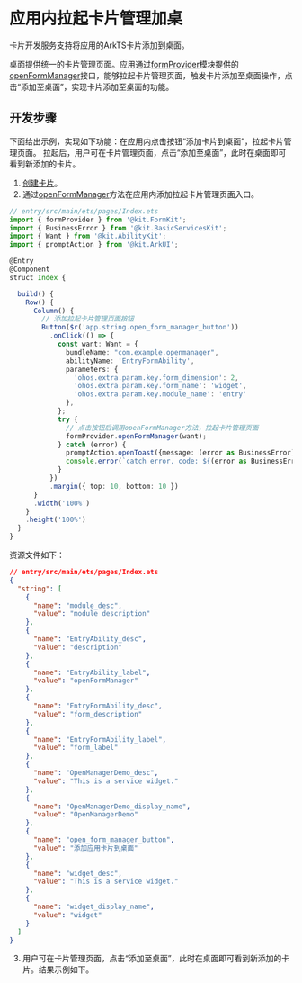 # 应用内拉起卡片管理加桌

卡片开发服务支持将应用的ArkTS卡片添加到桌面。

桌面提供统一的卡片管理页面。应用通过[formProvider](../reference/apis-form-kit/js-apis-app-form-formProvider.md)模块提供的[openFormManager](../reference/apis-form-kit/js-apis-app-form-formProvider.md#formprovideropenformmanager18)接口，能够拉起卡片管理页面，触发卡片添加至桌面操作，点击“添加至桌面”，实现卡片添加至桌面的功能。

## 开发步骤
下面给出示例，实现如下功能：在应用内点击按钮“添加卡片到桌面”，拉起卡片管理页面。
拉起后，用户可在卡片管理页面，点击“添加至桌面”，此时在桌面即可看到新添加的卡片。
1. [创建卡片](./arkts-ui-widget-creation.md)。
2. 通过[openFormManager](../reference/apis-form-kit/js-apis-app-form-formProvider.md#formprovideropenformmanager18)方法在应用内添加拉起卡片管理页面入口。
```ts
// entry/src/main/ets/pages/Index.ets
import { formProvider } from '@kit.FormKit';
import { BusinessError } from '@kit.BasicServicesKit';
import { Want } from '@kit.AbilityKit';
import { promptAction } from '@kit.ArkUI';

@Entry
@Component
struct Index {

  build() {
    Row() {
      Column() {
        // 添加拉起卡片管理页面按钮
        Button($r('app.string.open_form_manager_button'))
          .onClick(() => {
            const want: Want = {
              bundleName: "com.example.openmanager",
              abilityName: 'EntryFormAbility',
              parameters: {
                'ohos.extra.param.key.form_dimension': 2,
                'ohos.extra.param.key.form_name': 'widget',
                'ohos.extra.param.key.module_name': 'entry'
              },
            };
            try {
              // 点击按钮后调用openFormManager方法，拉起卡片管理页面
              formProvider.openFormManager(want);
            } catch (error) {
              promptAction.openToast({message: (error as BusinessError).message});
              console.error(`catch error, code: ${(error as BusinessError).code}, message: ${(error as BusinessError).message})`);
            }
          })
          .margin({ top: 10, bottom: 10 })
      }
      .width('100%')
    }
    .height('100%')
  }
}
```
资源文件如下：
```json
// entry/src/main/ets/pages/Index.ets
{
  "string": [
    {
      "name": "module_desc",
      "value": "module description"
    },
    {
      "name": "EntryAbility_desc",
      "value": "description"
    },
    {
      "name": "EntryAbility_label",
      "value": "openFormManager"
    },
    {
      "name": "EntryFormAbility_desc",
      "value": "form_description"
    },
    {
      "name": "EntryFormAbility_label",
      "value": "form_label"
    },
    {
      "name": "OpenManagerDemo_desc",
      "value": "This is a service widget."
    },
    {
      "name": "OpenManagerDemo_display_name",
      "value": "OpenManagerDemo"
    },
    {
      "name": "open_form_manager_button",
      "value": "添加应用卡片到桌面"
    },
    {
      "name": "widget_desc",
      "value": "This is a service widget."
    },
    {
      "name": "widget_display_name",
      "value": "widget"
    }
  ]
}
```
3. 用户可在卡片管理页面，点击“添加至桌面”，此时在桌面即可看到新添加的卡片。结果示例如下。

